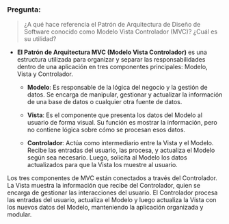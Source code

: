 ### Pregunta:

>¿A qué hace referencia el Patrón de Arquitectura de Diseño de Software conocido como Modelo Vista Controlador (MVC)? ¿Cuál es su utilidad?

- **El Patrón de Arquitectura MVC (Modelo Vista Controlador)** es una estructura utilizada para organizar y separar las responsabilidades dentro de una aplicación en tres componentes principales: Modelo, Vista y Controlador.

  - **Modelo**: Es responsable de la lógica del negocio y la gestión de datos. Se encarga de manipular, gestionar y actualizar la información de una base de datos o cualquier otra fuente de datos.

  - **Vista**: Es el componente que presenta los datos del Modelo al usuario de forma visual. Su función es mostrar la información, pero no contiene lógica sobre cómo se procesan esos datos.

  - **Controlador**: Actúa como intermediario entre la Vista y el Modelo. Recibe las entradas del usuario, las procesa, y actualiza el Modelo según sea necesario. Luego, solicita al Modelo los datos actualizados para que la Vista los muestre al usuario.

Los tres componentes de MVC están conectados a través del Controlador. La Vista muestra la información que recibe del Controlador, quien se encarga de gestionar las interacciones del usuario. El Controlador procesa las entradas del usuario, actualiza el Modelo y luego actualiza la Vista con los nuevos datos del Modelo, manteniendo la aplicación organizada y modular.
